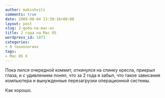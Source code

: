 ```yaml
---
author: makishvili
comments: true
date: 2009-08-04 13:50:16+00:00
layout: post
slug: 2-goda-na-mac-os
title: 2 года на Mac OS
wordpress_id: 1071
categories:
- О технологиях
tags:
- Mac OS X
---
```


Пока лился очередной коммит, откинулся на спинку кресла, прикрыл глаза, и с удивлением понял, что за 2 года я забыл, что такое зависания компьютера и вынужденные перезагрузки операционной системы.

Как хорошо.
